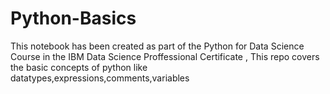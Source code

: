 # Python-Basics
This notebook has been created as part of the Python for Data Science Course in the IBM Data Science Proffessional Certificate ,
This repo covers the basic concepts of python like datatypes,expressions,comments,variables


